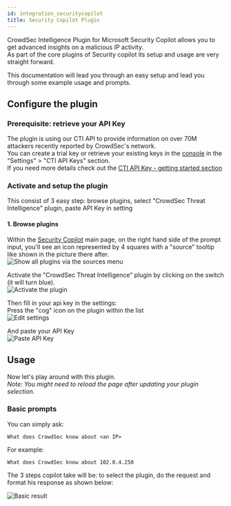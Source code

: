```yaml
---
id: integration_securitycopilot
title: Security Copilot Plugin
---
```


CrowdSec Intelligence Plugin for Microsoft Security Copilot allows you to get advanced insights on a malicious IP activity.  
As part of the core plugins of Security copilot its setup and usage are very straight forward.

This documentation will lead you through an easy setup and lead you through some example usage and prompts.

## Configure the plugin

### Prerequisite: retrieve your API Key
The plugin is using our CTI API to provide information on over 70M attackers recently reported by CrowdSec's network.  
You can create a trial key or retrieve your existing keys in the [console](https://app.crowdsec.net/) in the "Settings" > "CTI API Keys" section.  
If you need more details check out the [CTI API Key - getting started section](/cti_api/getting_started)

### Activate and setup the plugin
This consist of 3 easy step: browse plugins, select "CrowdSec Threat Intelligence" plugin, paste API Key in setting

#### 1. Browse plugins
Within the [Security Copilot](https://securitycopilot.microsoft.com/) main page, on the right hand side of the prompt input, you'll see an icon represented by 4 squares with a "source" tooltip like shown in the picture there after.   
![Show all plugins via the sources menu](/img/securitycopilot_prompt_and_sourcebutton.png)

Activate the "CrowdSec Threat Intelligence" plugin by clicking on the switch (it will turn blue).  
![Activate the plugin](/img/securitycopilot_plugin_activation.png)

Then fill in your api key in the settings:  
Press the "cog" icon on the plugin within the list  
![Edit settings](/img/securitycopilot_edit_settings.png)

And paste your API Key  
![Paste API Key](/img/securitycopilot_fill_api_key.png)

## Usage

Now let's play around with this plugin.  
*Note: You might need to reload the page after updating your plugin selection.*  

### Basic prompts

You can simply ask:  
```
What does CrowdSec know about <an IP>
```
For example: 
```
What does CrowdSec know about 102.0.4.250
```  

The 3 steps copilot take will be: to select the plugin, do the request and format his response as shown below:  

![Basic result](/img/securitycopilot_basic_prompt_result.png)
